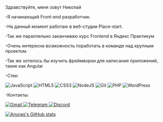 Здравствуйте, меня зовут Николай 

-Я начинающий Front-end разработчик. 

-На данный момент работаю в веб-студии Place-start.

-Так же параллельно заканчиваю курс Frontend  в Яндекс Практикум

-Очень интересна возможность поработать в команде над крупным проектом.  

-Так же хотелось бы изучить фреймворки для написания приложений, такие как Angular


-Стек:

![JavaScript](https://img.shields.io/badge/javascript-%23323330.svg?style=for-the-badge&logo=javascript&logoColor=%23F7DF1E) ![HTML5](https://img.shields.io/badge/html5-%23E34F26.svg?style=for-the-badge&logo=html5&logoColor=white) ![CSS3](https://img.shields.io/badge/css3-%231572B6.svg?style=for-the-badge&logo=css3&logoColor=white) ![NodeJS](https://img.shields.io/badge/node.js-6DA55F?style=for-the-badge&logo=node.js&logoColor=white)  ![Git](https://img.shields.io/badge/git-%23F05033.svg?style=for-the-badge&logo=git&logoColor=white) ![PHP](https://img.shields.io/badge/php-%23777BB4.svg?style=for-the-badge&logo=php&logoColor=white) ![WordPress](https://img.shields.io/badge/WordPress-%23117AC9.svg?style=for-the-badge&logo=WordPress&logoColor=white)



-Контакты: 

<a href="mailto:shpendalf@gmail.com">![Gmail](https://img.shields.io/badge/Gmail-D14836?style=for-the-badge&logo=gmail&logoColor=white) </a> 
<a href="https://t.me/OverNineThousand">![Telegram](https://img.shields.io/badge/Telegram-2CA5E0?style=for-the-badge&logo=telegram&logoColor=white) </a>
<a href="https://discordapp.com/users/1026874641903521852/">![Discord](https://img.shields.io/badge/Discord-%237289DA.svg?style=for-the-badge&logo=discord&logoColor=white)</a>

[![Anurag's GitHub stats](https://github-readme-stats.vercel.app/api?username=shpendalf)](https://github.com/anuraghazra/github-readme-stats)

<!--
**Shpendalf/Shpendalf** is a ✨ _special_ ✨ repository because its `README.md` (this file) appears on your GitHub profile.

Here are some ideas to get you started:

- 🔭 I’m currently working on ...
- 🌱 I’m currently learning ...
- 👯 I’m looking to collaborate on ...
- 🤔 I’m looking for help with ...
- 💬 Ask me about ...
- 📫 How to reach me: ...
- 😄 Pronouns: ...
- ⚡ Fun fact: ...
-->
